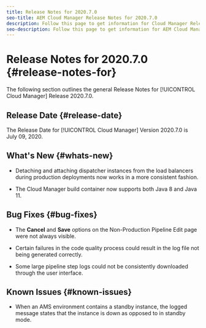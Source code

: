 ```yaml
---
title: Release Notes for 2020.7.0
seo-title: AEM Cloud Manager Release Notes for 2020.7.0
description: Follow this page to get information for Cloud Manager Release 2020.7.0
seo-description: Follow this page to get information for AEM Cloud Manager Release 2020.7.0
---
```

# Release Notes for 2020.7.0 {#release-notes-for}

The following section outlines the general Release Notes for [!UICONTROL Cloud Manager] Release 2020.7.0.

## Release Date {#release-date}

The Release Date for [!UICONTROL Cloud Manager] Version 2020.7.0 is July 09, 2020.

## What's New {#whats-new}

* Detaching and attaching dispatcher instances from the load balancers during production deployments now works in a more consistent fashion.

* The Cloud Manager build container now supports both Java 8 and Java 11.


## Bug Fixes {#bug-fixes}

* The **Cancel** and **Save** options on the Non-Production Pipeline Edit page were not always visible.

* Certain failures in the code quality process could result in the log file not being generated correctly.

* Some large pipeline step logs could not be consistently downloaded through the user interface. 

## Known Issues {#known-issues}

* When an AMS environment contains a standby instance, the logged message states that the instance is down as opposed to in standby mode.
